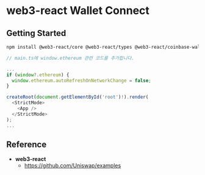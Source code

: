 # web3-react Wallet Connect

## Getting Started

```bash
npm install @web3-react/core @web3-react/types @web3-react/coinbase-wallet @web3-react/metamask @web3-react/gnosis-safe @web3-react/network @web3-react/walletconnect
```

```ts
// main.ts에 window.ethereum 관련 코드를 추가합니다.

...
if (window?.ethereum) {
  window.ethereum.autoRefreshOnNetworkChange = false;
}

createRoot(document.getElementById('root')!).render(
  <StrictMode>
    <App />
  </StrictMode>
);
...
```

## Reference

* **web3-react**
  - https://github.com/Uniswap/examples
